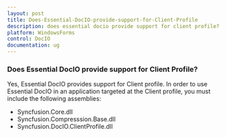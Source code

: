 ```yaml
---
layout: post
title: Does-Essential-DocIO-provide-support-for-Client-Profile
description: does essential docio provide support for client profile?
platform: WindowsForms
control: DocIO
documentation: ug
---
```


### Does Essential DocIO provide support for Client Profile?

Yes, Essential DocIO provides support for Client profile. In order to use Essential DocIO in an application targeted at the Client profile, you must include the following assemblies:

* Syncfusion.Core.dll
* Syncfusion.Compresssion.Base.dll
* Syncfusion.DocIO.ClientProfile.dll
